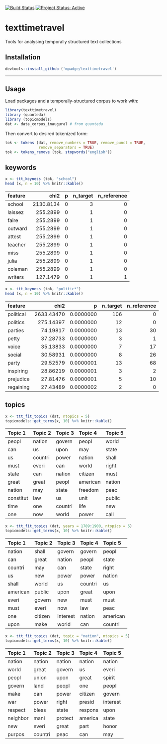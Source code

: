 [![Build
Status](https://travis-ci.org/mpadge/texttimetravel.svg?branch=master)](https://travis-ci.org/mpadge/texttimetravel)
[![Project Status:
Active](http://www.repostatus.org/badges/latest/active.svg)](http://www.repostatus.org/#active)

# texttimetravel

Tools for analysing temporally structured text collections

## Installation

``` r
devtools::install_github ('mpadge/texttimetravel')
```

-----

## Usage

Load packages and a temporally-structured corpus to work with:

``` r
library(texttimetravel)
library (quanteda)
library (topicmodels)
dat <- data_corpus_inaugural # from quanteda
```

Then convert to desired tokenized form:

``` r
tok <- tokens (dat, remove_numbers = TRUE, remove_punct = TRUE,
               remove_separators = TRUE)
tok <- tokens_remove (tok, stopwords("english"))
```

## keywords

``` r
x <- ttt_keyness (tok, "school")
head (x, n = 10) %>% knitr::kable()
```

| feature |      chi2 | p | n\_target | n\_reference |
| :------ | --------: | -: | --------: | -----------: |
| school  | 2130.8134 | 0 |         3 |            0 |
| laissez |  255.2899 | 0 |         1 |            0 |
| faire   |  255.2899 | 0 |         1 |            0 |
| outward |  255.2899 | 0 |         1 |            0 |
| attest  |  255.2899 | 0 |         1 |            0 |
| teacher |  255.2899 | 0 |         1 |            0 |
| miss    |  255.2899 | 0 |         1 |            0 |
| julia   |  255.2899 | 0 |         1 |            0 |
| coleman |  255.2899 | 0 |         1 |            0 |
| writers |  127.1479 | 0 |         1 |            1 |

``` r
x <- ttt_keyness (tok, "politic*")
head (x, n = 10) %>% knitr::kable()
```

| feature   |       chi2 |         p | n\_target | n\_reference |
| :-------- | ---------: | --------: | --------: | -----------: |
| political | 2633.43470 | 0.0000000 |       106 |            0 |
| politics  |  275.14397 | 0.0000000 |        12 |            0 |
| parties   |   74.19817 | 0.0000000 |        13 |           30 |
| petty     |   37.28733 | 0.0000000 |         3 |            1 |
| voice     |   35.13833 | 0.0000000 |         7 |           17 |
| social    |   30.58931 | 0.0000000 |         8 |           26 |
| party     |   29.52579 | 0.0000001 |        13 |           68 |
| inspiring |   28.86219 | 0.0000001 |         3 |            2 |
| prejudice |   27.81476 | 0.0000001 |         5 |           10 |
| regaining |   27.43489 | 0.0000002 |         2 |            0 |

## topics

``` r
x <- ttt_fit_topics (dat, ntopics = 5)
topicmodels::get_terms(x, 10) %>% knitr::kable()
```

| Topic 1   | Topic 2 | Topic 3 | Topic 4  | Topic 5 |
| :-------- | :------ | :------ | :------- | :------ |
| peopl     | nation  | govern  | peopl    | world   |
| can       | us      | upon    | may      | state   |
| us        | countri | power   | nation   | shall   |
| must      | everi   | can     | world    | right   |
| state     | can     | nation  | citizen  | must    |
| great     | great   | peopl   | american | nation  |
| nation    | may     | state   | freedom  | peac    |
| constitut | law     | us      | unit     | public  |
| time      | one     | countri | life     | new     |
| one       | now     | world   | power    | call    |

``` r
x <- ttt_fit_topics (dat, years = 1789:1900, ntopics = 5)
topicmodels::get_terms(x, 10) %>% knitr::kable()
```

| Topic 1  | Topic 2 | Topic 3  | Topic 4 | Topic 5  |
| :------- | :------ | :------- | :------ | :------- |
| nation   | shall   | govern   | govern  | peopl    |
| can      | great   | nation   | peopl   | state    |
| countri  | may     | can      | state   | right    |
| us       | new     | power    | power   | nation   |
| shall    | world   | us       | countri | us       |
| american | public  | upon     | great   | upon     |
| everi    | govern  | new      | must    | must     |
| must     | everi   | now      | law     | peac     |
| one      | citizen | interest | nation  | american |
| upon     | make    | world    | can     | countri  |

``` r
x <- ttt_fit_topics (dat, topic = "nation", ntopics = 5)
topicmodels::get_terms(x, 10) %>% knitr::kable()
```

| Topic 1  | Topic 2 | Topic 3 | Topic 4 | Topic 5  |
| :------- | :------ | :------ | :------ | :------- |
| nation   | nation  | nation  | nation  | nation   |
| world    | great   | govern  | us      | everi    |
| peopl    | union   | upon    | great   | spirit   |
| govern   | land    | peopl   | one     | peopl    |
| make     | can     | power   | citizen | govern   |
| war      | power   | right   | presid  | interest |
| respect  | bless   | state   | respons | upon     |
| neighbor | mani    | protect | america | state    |
| new      | everi   | great   | part    | honor    |
| purpos   | countri | peac    | can     | may      |
